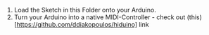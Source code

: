 1. Load the Sketch in this Folder onto your Arduino. 
2. Turn your Arduino into a native MIDI-Controller - check out (this)[https://github.com/ddiakopoulos/hiduino] link
